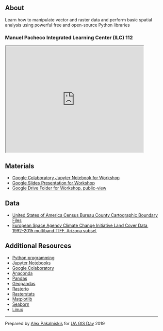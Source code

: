 ## About

Learn how to manipulate vector and raster data and perform basic spatial analysis using powerful free and open-source Python libraries


### Manuel Pacheco Integrated Learning Center (ILC) 112


<html>
  <iframe src="https://maps.arizona.edu/room/?room=0112&bldg=0070.00"  height="350" width="90%"></iframe>
</html>


<br>

## Materials
* [Google Colaboratory Jupyter Notebook for Workshop](https://colab.research.google.com/drive/1zh9R6291bQ2XpnCkOCdSwAdD6gmKg1U9)
* [Google Slides Presentation for Workshop]()
* [Google Drive Folder for Workshop, public-view](https://drive.google.com/drive/folders/1O_iMDUAMzz2Kdec-bUmry5Zea8PEqmSp?usp=sharing)

## Data
* [United States of America Census Bureau County Cartographic Boundary Files](https://www2.census.gov/geo/tiger/GENZ2018/shp/cb_2018_us_county_500k.zip)
* [European Space Agency Climate Change Initiative Land Cover Data, 1992-2015 multiband TIFF, Arizona subset](https://drive.google.com/file/d/1bFudz1SDazEHa4liUnA8Xf0uWHyRzA3n/view?usp=sharing)

## Additional Resources
* [Python programming](https://www.python.org/)
* [Jupyter Notebooks](https://jupyter.org/)
* [Google Colaboratory](https://colab.research.google.com/notebooks/welcome.ipynb#)
* [Anaconda](https://www.anaconda.com/)
* [Pandas](https://pandas.pydata.org/)
* [Geopandas](http://geopandas.org/)
* [Rasterio](https://rasterio.readthedocs.io/en/stable/)
* [Rasterstats](https://pythonhosted.org/rasterstats/)
* [Matplotlib](https://matplotlib.org/)
* [Seaborn](https://seaborn.pydata.org/)
* [Linux](https://www.linuxfoundation.org/)


---

Prepared by [Alex Pakalniskis](https://alexpakalniskis.com) for [UA GIS Day](https://libguides.library.arizona.edu/c.php?g=448632&p=6942703) 2019
